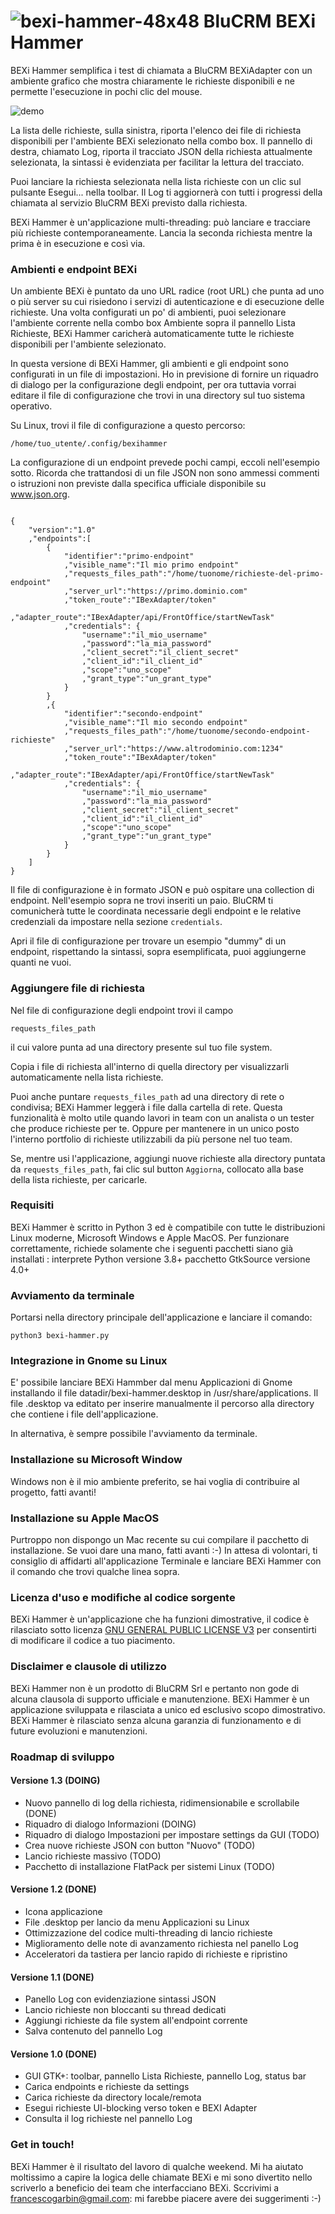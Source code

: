 # ![bexi-hammer-48x48](https://user-images.githubusercontent.com/571018/125659123-f532ccdd-c098-41ea-b6d5-fc7bd393fbc7.png) BluCRM BEXi Hammer

BEXi Hammer semplifica i test di chiamata a BluCRM BEXiAdapter con un ambiente grafico che mostra chiaramente le richieste disponibili e ne permette l'esecuzione in pochi clic del mouse.   

![demo](https://user-images.githubusercontent.com/571018/127547069-d127181e-e4c7-4564-a55b-25c4feb61f4b.png)

La lista delle richieste, sulla sinistra, riporta l'elenco dei file di richiesta disponibili per l'ambiente BEXi selezionato nella combo box. Il pannello di destra, chiamato Log, riporta il tracciato JSON della richiesta attualmente selezionata, la sintassi è evidenziata per facilitar la lettura del tracciato.

Puoi lanciare la richiesta selezionata nella lista richieste con un clic sul pulsante Esegui... nella toolbar. Il Log ti aggiornerà con tutti i progressi della chiamata al servizio BluCRM BEXi previsto dalla richiesta.

BEXi Hammer è un'applicazione multi-threading: può lanciare e tracciare più richieste contemporaneamente. Lancia la seconda richiesta mentre la prima è in esecuzione e così via.

### Ambienti e endpoint BEXi

Un ambiente BEXi è puntato da uno URL radice (root URL) che punta ad uno o più server su cui risiedono i servizi di autenticazione e di esecuzione delle richieste. Una volta configurati un po' di ambienti, puoi selezionare l'ambiente corrente nella combo box Ambiente sopra il pannello Lista Richieste, BEXi Hammer caricherà automaticamente tutte le richieste disponibili per l'ambiente selezionato. 

In questa versione di BEXi Hammer, gli ambienti e gli endpoint sono configurati in un file di impostazioni. Ho in previsione di fornire un riquadro di dialogo per la configurazione degli endpoint, per ora tuttavia vorrai editare il file di configurazione che trovi in una directory sul tuo sistema operativo.

Su Linux, trovi il file di configurazione a questo percorso:

<pre><code>/home/tuo_utente/.config/bexihammer</code></pre>

La configurazione di un endpoint prevede pochi campi, eccoli nell'esempio sotto. Ricorda che trattandosi di un file JSON non sono ammessi commenti o istruzioni non previste dalla specifica ufficiale disponibile su www.json.org.

<pre><code>
{
    "version":"1.0"
    ,"endpoints":[
        {
            "identifier":"primo-endpoint"
            ,"visible_name":"Il mio primo endpoint"
            ,"requests_files_path":"/home/tuonome/richieste-del-primo-endpoint"
            ,"server_url":"https://primo.dominio.com"
            ,"token_route":"IBexAdapter/token"
            ,"adapter_route":"IBexAdapter/api/FrontOffice/startNewTask"
            ,"credentials": {
                "username":"il_mio_username"
                ,"password":"la_mia_password"
                ,"client_secret":"il_client_secret"
                ,"client_id":"il_client_id"
                ,"scope":"uno_scope"
                ,"grant_type":"un_grant_type"
            }
        }        
        ,{
            "identifier":"secondo-endpoint"
            ,"visible_name":"Il mio secondo endpoint"
            ,"requests_files_path":"/home/tuonome/secondo-endpoint-richieste"
            ,"server_url":"https://www.altrodominio.com:1234"
            ,"token_route":"IBexAdapter/token"
            ,"adapter_route":"IBexAdapter/api/FrontOffice/startNewTask"
            ,"credentials": {
                "username":"il_mio_username"
                ,"password":"la_mia_password"
                ,"client_secret":"il_client_secret"
                ,"client_id":"il_client_id"
                ,"scope":"uno_scope"
                ,"grant_type":"un_grant_type"
            }
        }
    ]
}
</code></pre>

Il file di configurazione è in formato JSON e può ospitare una collection di endpoint. Nell'esempio sopra ne trovi inseriti un paio. BluCRM ti comunicherà tutte le coordinata necessarie degli endpoint e le relative credenziali da impostare nella sezione <code>credentials</code>.

Apri il file di configurazione per trovare un esempio "dummy" di un endpoint, rispettando la sintassi, sopra esemplificata, puoi aggiungerne quanti ne vuoi.

### Aggiungere file di richiesta

Nel file di configurazione degli endpoint trovi il campo <pre><code>requests_files_path</code></pre> il cui valore punta ad una directory presente sul tuo file system.

Copia i file di richiesta all'interno di quella directory per visualizzarli automaticamente nella lista richieste.

Puoi anche puntare <code>requests_files_path</code> ad una directory di rete o condivisa; BEXi Hammer leggerà i file dalla cartella di rete. Questa funzionalità è molto utile quando lavori in team con un analista o un tester che produce richieste per te. Oppure per mantenere in un unico posto l'interno portfolio di richieste utilizzabili da più persone nel tuo team.

Se, mentre usi l'applicazione, aggiungi nuove richieste alla directory puntata da <code>requests_files_path</code>, fai clic sul button <code>Aggiorna</code>, collocato alla base della lista richieste, per caricarle.

### Requisiti

BEXi Hammer è scritto in Python 3 ed è compatibile con tutte le distribuzioni Linux moderne, Microsoft Windows e Apple MacOS.
Per funzionare correttamente, richiede solamente che i seguenti pacchetti siano già installati : 
interprete Python versione 3.8+
pacchetto GtkSource versione 4.0+

### Avviamento da terminale

Portarsi nella directory principale dell'applicazione e lanciare il comando:

<pre><code>python3 bexi-hammer.py</code></pre>

### Integrazione in Gnome su Linux

E' possibile lanciare BEXi Hammber dal menu Applicazioni di Gnome installando il file datadir/bexi-hammer.desktop in /usr/share/applications. Il file .desktop va editato per inserire manualmente il percorso alla directory che contiene i file dell'applicazione.

In alternativa, è sempre possibile l'avviamento da terminale.

### Installazione su Microsoft Window

Windows non è il mio ambiente preferito, se hai voglia di contribuire al progetto, fatti avanti! 

### Installazione su Apple MacOS

Purtroppo non dispongo un Mac recente su cui compilare il pacchetto di installazione. Se vuoi dare una mano, fatti avanti :-) In attesa di volontari, ti consiglio di affidarti all'applicazione Terminale e lanciare BEXi Hammer con il comando che trovi qualche linea sopra.

### Licenza d'uso e modifiche al codice sorgente

BEXi Hammer è un'applicazione che ha funzioni dimostrative, il codice è rilasciato sotto licenza [GNU GENERAL PUBLIC LICENSE V3](https://www.gnu.org/licenses/gpl-3.0.html) per consentirti di modificare il codice a tuo piacimento.

### Disclaimer e clausole di utilizzo

BEXi Hammer non è un prodotto di BluCRM Srl e pertanto non gode di alcuna clausola di supporto ufficiale e manutenzione. BEXi Hammer è un applicazione sviluppata e rilasciata a unico ed esclusivo scopo dimostrativo.  BEXi Hammer è rilasciato senza alcuna garanzia di funzionamento e di future evoluzioni e manutenzioni.

### Roadmap di sviluppo

#### Versione 1.3 (DOING)

<ul>
    <li>Nuovo pannello di log della richiesta, ridimensionabile e scrollabile (DONE)</li> 
    <li>Riquadro di dialogo Informazioni (DOING)</li>
    <li>Riquadro di dialogo Impostazioni per impostare settings da GUI (TODO)</li>
    <li>Crea nuove richieste JSON con button "Nuovo" (TODO)</li>
    <li>Lancio richieste massivo (TODO)</li>
    <li>Pacchetto di installazione FlatPack per sistemi Linux (TODO)</li>
</ul>

#### Versione 1.2 (DONE)

<ul>
    <li>Icona applicazione</li>
    <li>File .desktop per lancio da menu Applicazioni su Linux</li>
    <li>Ottimizzazione del codice multi-threading di lancio richieste</li>
    <li>Miglioramento delle note di avanzamento richiesta nel panello Log</li>
    <li>Acceleratori da tastiera per lancio rapido di richieste e ripristino</li>
</ul>

#### Versione 1.1 (DONE)

<ul>
    <li>Panello Log con evidenziazione sintassi JSON</li>
    <li>Lancio richieste non bloccanti su thread dedicati</li>
    <li>Aggiungi richieste da file system all'endpoint corrente</li>
    <li>Salva contenuto del pannello Log</li>
</ul>

#### Versione 1.0 (DONE)

<ul>
    <li>GUI GTK+: toolbar, pannello Lista Richieste, pannello Log, status bar</li>
    <li>Carica endpoints e richieste da settings</li>
    <li>Carica richieste da directory locale/remota</li>
    <li>Esegui richieste UI-blocking verso token e BEXI Adapter</li>
    <li>Consulta il log richieste nel pannello Log</li>
</ul>

### Get in touch!

BEXi Hammer è il risultato del lavoro di qualche weekend. Mi ha aiutato moltissimo a capire la logica delle chiamate BEXi e mi sono divertito nello scriverlo a beneficio dei team che interfacciano BEXi. Sccrivimi a francescogarbin@gmail.com: mi farebbe piacere avere dei suggerimenti :-)
